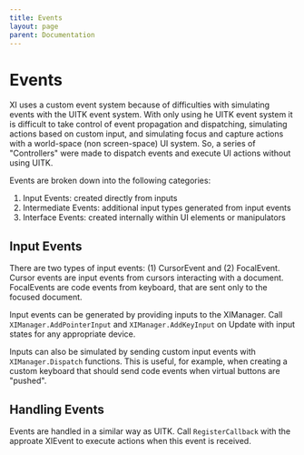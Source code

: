 ```yaml
---
title: Events
layout: page
parent: Documentation
---
```


# Events

XI uses a custom event system because of difficulties with simulating events with the UITK event system. With only using he UITK event system it is difficult to take control of event propagation and dispatching, simulating actions based on custom input, and simulating focus and capture actions with a world-space (non screen-space) UI system. So, a series of "Controllers" were made to dispatch events and execute UI actions without using UITK.

Events are broken down into the following categories:
1. Input Events: created directly from inputs
2. Intermediate Events: additional input types generated from input events
3. Interface Events: created internally within UI elements or manipulators

## Input Events
There are two types of input events: (1) CursorEvent and (2) FocalEvent. Cursor events are input events from cursors interacting with a document. FocalEvents are code events from keyboard, that are sent only to the focused document.

Input events can be generated by providing inputs to the XIManager. Call `XIManager.AddPointerInput` and `XIManager.AddKeyInput` on Update with input states for any appropriate device.

Inputs can also be simulated by sending custom input events with `XIManager.Dispatch` functions. This is useful, for example, when creating a custom keyboard that should send code events when virtual buttons are "pushed".

## Handling Events
Events are handled in a similar way as UITK. Call `RegisterCallback` with the approate XIEvent to execute actions when this event is received.

